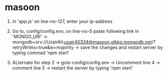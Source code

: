 # masoon

<!-- TO convert mongoDB-server from local to cloud, follow these steps -->
1. In 'app.js' on line-no-127, enter your ip-address
2. Go to, config/config.env, on line-no-5 paste following link in 'MONGO_URI'
    -> mongodb+srv://UzairAli:uzair40334@masoon.glkkg.mongodb.net/<dbname>?retryWrites=true&w=majority
    -> save the changes and restart server by typing commad 'npm start'

3. ALternate for step 2
    -> goto config/config.env
    -> Uncomment line 4 
    -> comment line 5
    -> restart the server by typing 'npm start'

